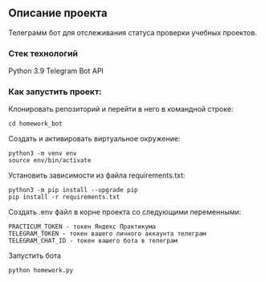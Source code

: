 ## Описание проекта 
Телеграмм бот для отслеживания статуса проверки учебных проектов. 

### Стек технологий
Python 3.9
Telegram Bot API

### Как запустить проект:
Клонировать репозиторий и перейти в него в командной строке:
```
cd homework_bot
```
Cоздать и активировать виртуальное окружение:
```
python3 -m venv env
source env/bin/activate
```
Установить зависимости из файла requirements.txt:
```
python3 -m pip install --upgrade pip
pip install -r requirements.txt
```

Создать .env файл в корне проекта со следующими переменными:
```
PRACTICUM_TOKEN - токен Яндекс Практикума 
TELEGRAM_TOKEN - токен вашего личного аккаунта телеграм
TELEGRAM_CHAT_ID - токен вашего бота в телеграм
```

Запустить бота 
```
python homework.py
```
